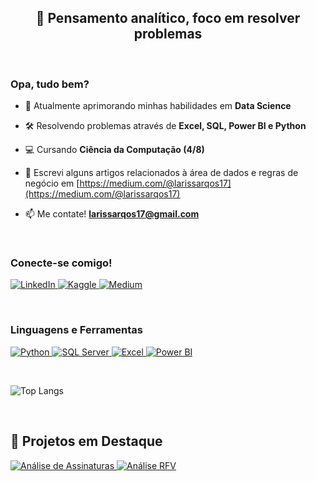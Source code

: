 <h2 align="center"> 🧩 Pensamento analítico, foco em resolver problemas </h1>

<br>

<h3 align="">Opa, tudo bem?</h3>

- 🔭 Atualmente aprimorando minhas habilidades em **Data Science**
  
- 🛠 Resolvendo problemas através de **Excel, SQL, Power BI e Python**
  
- 💻 Cursando **Ciência da Computação (4/8)**

- 📰 Escrevi alguns artigos relacionados à área de dados e regras de negócio em [https://medium.com/@larissarqos17](https://medium.com/@larissarqos17)

- 📫 Me contate! **larissarqos17@gmail.com**

<br>

<h3>Conecte-se comigo!</h3>
<p align="left"> <a href="https://www.linkedin.com/in/larissa-silva-b672ab24b" target="_blank"> <img src="https://img.shields.io/badge/-LinkedIn-0A66C2?style=for-the-badge&logo=linkedin&logoColor=white" alt="LinkedIn"> </a> <a href="https://www.kaggle.com/birina" target="_blank"> <img src="https://img.shields.io/badge/-Kaggle-20BEFF?style=for-the-badge&logo=kaggle&logoColor=white" alt="Kaggle"> </a> <a href="https://medium.com/@larissarqos17" target="_blank"> <img src="https://img.shields.io/badge/-Medium-000000?style=for-the-badge&logo=medium&logoColor=white" alt="Medium"> </a> </p>

<br>

<h3>Linguagens e Ferramentas</h3>
<p align="left"> <a href="https://www.python.org/" target="_blank"> <img src="https://img.shields.io/badge/-Python-3776AB?style=for-the-badge&logo=python&logoColor=white" alt="Python"> </a> <a href="https://www.microsoft.com/en-us/sql-server" target="_blank"> <img src="https://img.shields.io/badge/-SQL Server-CC2927?style=for-the-badge&logo=microsoftsqlserver&logoColor=white" alt="SQL Server"> </a> <a href="https://www.microsoft.com/en-us/microsoft-365/excel" target="_blank"> <img src="https://img.shields.io/badge/-Excel-217346?style=for-the-badge&logo=microsoftexcel&logoColor=white" alt="Excel"> </a> <a href="https://powerbi.microsoft.com/" target="_blank"> <img src="https://img.shields.io/badge/-Power BI-F2C811?style=for-the-badge&logo=powerbi&logoColor=black" alt="Power BI"> </a> </p>

<br>

![Top Langs](https://github-readme-stats.vercel.app/api/top-langs/?username=larissarqos&layout=compact&langs_count=10&theme=dark)

<br>

<h2>🚀 Projetos em Destaque</h2>

<p align="left">
  <a href="https://github.com/larissarqos/Projetos_Excel/tree/main/Analise_Assinaturas">
    <img src="https://img.shields.io/badge/-Análise%20de%20Assinaturas-007ACC?style=for-the-badge&logo=microsoft-excel&logoColor=white" alt="Análise de Assinaturas" />
  </a>

  <a href="https://github.com/larissarqos/Projetos_Excel/tree/main/Analise_RFV">
    <img src="https://img.shields.io/badge/-Análise%20RFV-FFB900?style=for-the-badge&logo=powerbi&logoColor=black" alt="Análise RFV" />
  </a>
</p>


<!---
larissarqos/larissarqos is a ✨ special ✨ repository because its `README.md` (this file) appears on your GitHub profile.
You can click the Preview link to take a look at your changes.
--->
